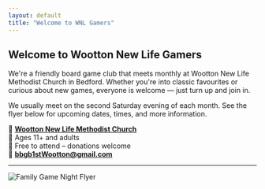 ```yaml
---
layout: default
title: "Welcome to WNL Gamers"
---
```


## Welcome to Wootton New Life Gamers

We're a friendly board game club that meets monthly at Wootton New Life Methodist Church in Bedford. Whether you're into classic favourites or curious about new games, everyone is welcome — just turn up and join in.

We usually meet on the second Saturday evening of each month. See the flyer below for upcoming dates, times, and more information.

📍 <a href="https://maps.app.goo.gl/3PZ1GrVyryVJnVL29" target="_blank"><strong>Wootton New Life Methodist Church</strong></a>  
👥 Ages 11+ and adults  
🎲 Free to attend – donations welcome  
📧 <a href="mailto:bbgb1stWootton@gmail.com"><strong>bbgb1stWootton@gmail.com</strong></a>

---

![Family Game Night Flyer](./assets/flyer.png)